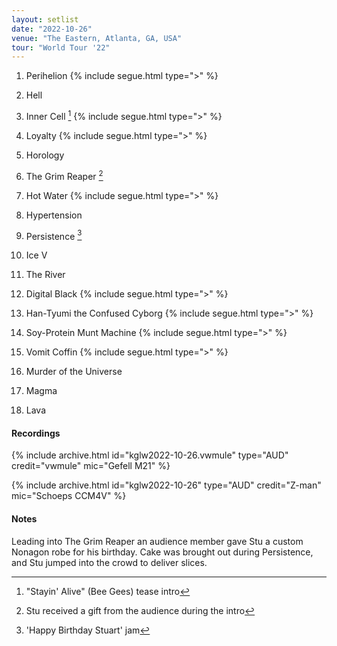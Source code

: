 ```yaml
---
layout: setlist
date: "2022-10-26"
venue: "The Eastern, Atlanta, GA, USA"
tour: "World Tour '22"
---
```


 1. Perihelion
    {% include segue.html type=">" %}

 2. Hell

 3. Inner Cell
    [^1]
    {% include segue.html type=">" %}

 4. Loyalty
    {% include segue.html type=">" %}

 5. Horology

 6. The Grim Reaper
    [^2]

 7. Hot Water
    {% include segue.html type=">" %}

 8. Hypertension

 9. Persistence
    [^3]

10. Ice V

11. The River

12. Digital Black
    {% include segue.html type=">" %}

13. Han-Tyumi the Confused Cyborg
    {% include segue.html type=">" %}

14. Soy-Protein Munt Machine
    {% include segue.html type=">" %}

15. Vomit Coffin
    {% include segue.html type=">" %}

16. Murder of the Universe

17. Magma

18. Lava


#### Recordings

{% include archive.html id="kglw2022-10-26.vwmule" type="AUD" credit="vwmule" mic="Gefell M21" %}

{% include archive.html id="kglw2022-10-26" type="AUD" credit="Z-man" mic="Schoeps CCM4V" %}


#### Notes

Leading into The Grim Reaper an audience member gave Stu a custom Nonagon robe for his birthday. Cake was brought out during Persistence, and Stu jumped into the crowd to deliver slices.

[^1]: "Stayin' Alive" (Bee Gees) tease intro
[^2]: Stu received a gift from the audience during the intro
[^3]: 'Happy Birthday Stuart' jam
